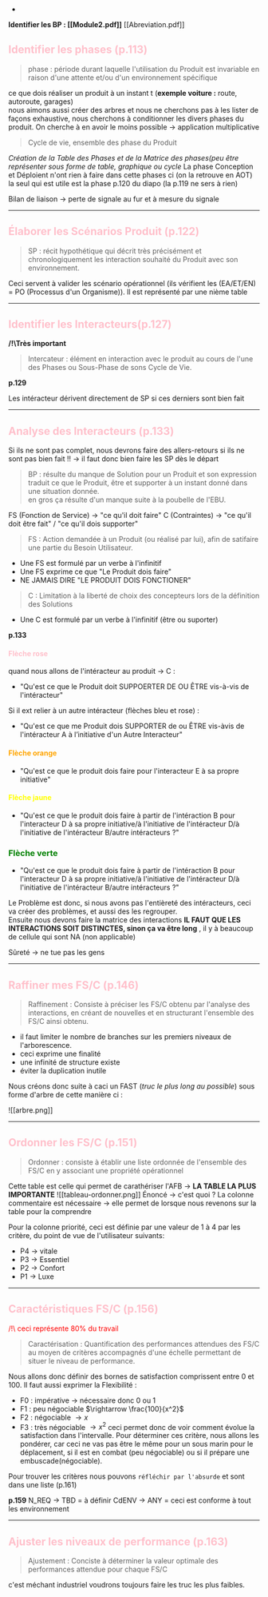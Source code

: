  +
**Identifier les BP :  [[Module2.pdf]]** 
[[Abreviation.pdf]]
## <font color = pink> Identifier les phases (p.113) </font>
 
 >phase : période durant laquelle l'utilisation du Produit est invariable en raison d'une attente et/ou d'un environnement spécifique
 
ce que dois réaliser un produit à un instant t (**exemple voiture :** route, autoroute, garages)<br>
nous aimons aussi créer des arbres et nous ne cherchons pas à les lister de façons exhaustive, nous cherchons à conditionner les divers phases du produit. On cherche à en avoir le moins possible $\rightarrow$ application multiplicative

> Cycle de vie, ensemble des phase du Produit

*Création de la Table des Phases et de la Matrice des phases(peu être représenter sous forme de table, graphique ou cycle* La phase Conception et Déploient n'ont rien à faire dans cette phases ci (on la retrouve en AOT) la seul qui est utile est la phase p.120 du diapo (la p.119 ne sers à rien)

Bilan de liaison $\rightarrow$ perte de signale au fur et à mesure du signale

--- 
## <font color = pink> Élaborer les Scénarios Produit  (p.122) </font>

> SP : récit hypothétique qui décrit très précisément et chronologiquement les interaction souhaité du Produit avec son environnement.

Ceci servent à valider les scénario opérationnel (ils vérifient les (EA/ET/EN) = PO (Processus d'un Organisme)). Il est représenté par une nième table 

---
## <font color = pink> Identifier les Interacteurs(p.127) </font> 

**/!\\Très important** 
> Intercateur : élément en interaction avec le produit au cours de l'une des Phases ou Sous-Phase de sons Cycle de Vie.

**p.129**

Les intéracteur dérivent directement de SP si ces derniers sont bien fait 

---
## <font color = pink> Analyse des Interacteurs (p.133)</font>
Si ils ne sont pas complet, nous devrons faire des allers-retours si ils ne sont pas bien fait !! $\rightarrow$ il faut donc bien faire les SP dès le départ 

> BP : résulte du manque de Solution pour un Produit et son expression traduit ce que le Produit, être et supporter à un instant donné dans une situation donnée.  
> en gros ça résulte d'un manque suite à la poubelle de l'EBU.

FS (Fonction de Service) $\rightarrow$ "ce qu'il doit faire"
C (Contraintes) $\rightarrow$  "ce qu'il doit être fait" / "ce qu'il dois supporter"

> FS : Action demandée à un Produit (ou réalisé par lui), afin de satifaire une partie du Besoin Utilisateur.

- Une FS est formulé par un verbe à l'infinitif
- Une FS exprime ce que "Le Produit dois faire"
- NE JAMAIS DIRE "LE PRODUIT DOIS FONCTIONER"

> C : Limitation à la liberté de choix des concepteurs lors de la définition des Solutions

- Une C est formulé par un verbe à l'infinitif (être ou suporter)

**p.133**
#### <font color = pink> Flèche rose </font>
quand nous allons de l'intéracteur au produit $\rightarrow$ C :
- "Qu'est ce que le Produit doit SUPPOERTER DE OU ÊTRE  vis-à-vis de l'intéracteur"

Si il ext relier à un autre intéracteur (flèches bleu et rose) :
- "Qu'est ce que me Produit dois SUPPORTER de ou ÊTRE vis-àvis de l'intéracteur A à l’initiative d'un Autre Interacteur"
#### <font color = orange>Flèche orange</font>

- "Qu'est ce que le produit dois faire pour l'interacteur E à sa propre initiative"
#### <font color=yellow> Flèche jaune </font>

- "Qu'est ce que le produit dois faire à partir de l'intéraction B pour l'interacteur D à sa propre initiative/à l'initiative de l'intéracteur D/à l'initiative de l'intéracteur B/autre intéracteurs  ?"
### <font color = green> Flèche verte </font>

- "Qu'est ce que le produit dois faire à partir de l'intéraction B pour l'interacteur D à sa propre initiative/à l'initiative de l'intéracteur D/à l'initiative de l'intéracteur B/autre intéracteurs  ?"

Le Problème est donc, si nous avons pas l'entièreté des intéracteurs, ceci va créer des problèmes, et aussi des les regrouper.  
Ensuite nous devons faire la matrice des interactions **IL FAUT QUE LES INTERACTIONS SOIT DISTINCTES, sinon ça va être long** , il y à beaucoup de cellule qui sont NA (non applicable)

Sûreté $\rightarrow$ ne tue pas les gens

---
## <font color = pink>Raffiner mes FS/C (p.146)</font>

>Raffinement : Consiste à préciser les FS/C obtenu par l'analyse des interactions, en créant de nouvelles et en structurant l'ensemble des FS/C ainsi obtenu.

- il faut limiter le nombre de branches sur les premiers niveaux de l'arborescence.
- ceci exprime une finalité
- une infinité de structure existe
- éviter la duplication inutile

Nous créons donc suite à caci un FAST (*truc le plus long au possible*) sous forme d'arbre de cette manière ci :

![[arbre.png]]

---
## <font color = pink> Ordonner les FS/C (p.151)</font>

>Ordonner : consiste à établir une liste ordonnée de l'ensemble des FS/C en y associant une propriété opérationnel

Cette table est celle qui permet de carathériser l'AFB $\rightarrow$ **LA TABLE LA PLUS IMPORTANTE** 
![[tableau-ordonner.png]]
Énoncé $\rightarrow$ c'est quoi ? 
La colonne commentaire est nécessaire $\rightarrow$ elle permet de lorsque nous revenons sur la table pour la comprendre 

Pour la colonne priorité, ceci est définie par une valeur de 1 à 4 par les critère, du point de vue de l'utilisateur suivants:
- P4 $\rightarrow$ vitale
- P3 $\rightarrow$ Essentiel 
- P2 $\rightarrow$ Confort 
- P1 $\rightarrow$ Luxe
---
## <font color=pink>Caractéristiques FS/C (p.156)</font>

<font color = red> /!\ ceci représente 80% du travail</font>

>Caractérisation : Quantification des performances attendues des FS/C au moyen de critères accompagnés d'une échelle permettant de situer le niveau de performance. 

Nous allons donc définir des bornes de satisfaction comprissent entre 0 et 100. Il faut aussi exprimer la Flexibilité :
- F0 : impérative $\rightarrow$ nécessaire donc 0 ou 1
- F1 : peu négociable  $\rightarrow \frac{100}{x^2}$   
- F2 : négociable $\rightarrow x$ 
- F3 : très négociable $\rightarrow x^2$ 
ceci permet donc de voir comment évolue la satisfaction dans l'intervalle. Pour déterminer ces critère, nous allons les pondérer, car ceci ne vas pas être le même pour un sous marin pour le déplacement, si il est en combat (peu négociable) ou si il prépare une embuscade(négociable).

Pour trouver les critères nous pouvons `réfléchir par l'absurde` et sont dans une liste (p.161)

**p.159**
N_REQ $\rightarrow$ TBD = à définir 
CdENV $\rightarrow$ ANY = ceci est conforme à tout les environnement

---
## <font color = pink> Ajuster les niveaux de performance (p.163) </font>

>Ajustement : Conciste à déterminer la valeur optimale des performances attendue  pour chaque FS/C 

c'est méchant industriel voudrons toujours faire les truc les plus faibles. 














